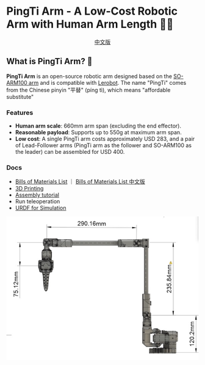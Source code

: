 # PingTi Arm - A Low-Cost Robotic Arm with Human Arm Length 🤖💪

<center> <a href=./docs/README_CN.md> 中文版 </a> </center>

## What is PingTi Arm? 🤔

**PingTi Arm** is an open-source robotic arm designed based on the [SO-ARM100 arm](https://github.com/TheRobotStudio/SO-ARM100) and is compatible with [Lerobot](https://github.com/huggingface/lerobot). The name "PingTi" comes from the Chinese pinyin "平替" (píng tì), which means "affordable substitute"

### Features 
- **Human arm scale**: 660mm arm span (excluding the end effector).
- **Reasonable payload**: Supports up to 550g at maximum arm span.
- **Low cost**: A single PingTi arm costs approximately USD 283, and a pair of Lead-Follower arms (PingTi arm as the follower and SO-ARM100 as the leader) can be assembled for USD 400.


### Docs
- [Bills of Materials List](./docs/BOM_List.md) ｜ [Bills of Materials List 中文版](./docs/BOM_List_CN.md)
- [3D Printing](./docs/3d_print.md)
- [Assembly tutorial](./docs/Assembe_tutorial.md)
- Run teleoperation
- [URDF for Simulation](./docs/URDF_SIM.md)

![The Right View of PingTi Arm](./drawings/PingTi_Arm_RightView_V1_20250218.jpg)